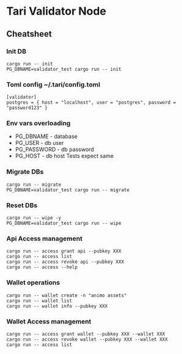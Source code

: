 # Tari Validator Node


## Cheatsheet

### Init DB
```
cargo run -- init
PG_DBNAME=validator_test cargo run -- init
```

### Toml config ~/.tari/config.toml
```
[validator]
postgres = { host = "localhost", user = "postgres", password = "password123" }
```

### Env vars overloading
- PG_DBNAME - database
- PG_USER - db user
- PG_PASSWORD - db password
- PG_HOST - db host
Tests expect same

### Migrate DBs
```
cargo run -- migrate
PG_DBNAME=validator_test cargo run -- migrate
```

### Reset DBs
```
cargo run -- wipe -y
PG_DBNAME=validator_test cargo run -- wipe
```

### Api Access management
```
cargo run -- access grant api --pubkey XXX
cargo run -- access list
cargo run -- access revoke api --pubkey XXX
cargo run -- access --help
```

### Wallet operations
```
cargo run -- wallet create -n "animo assets"
cargo run -- wallet list
cargo run -- wallet info --pubkey XXX
```

### Wallet Access management
```
cargo run -- access grant wallet --pubkey XXX --wallet XXX
cargo run -- access revoke wallet --pubkey XXX --wallet XXX
cargo run -- access list
```
